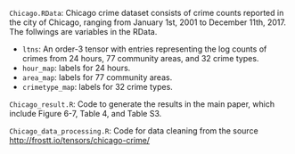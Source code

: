 `Chicago.RData`: Chicago crime dataset consists of crime counts reported in the city of Chicago, ranging from January
1st, 2001 to December 11th, 2017. The follwings are variables in the RData.

* `ltns`: An order-3 tensor with entries representing the log counts of crimes from 24 hours, 77 community
areas, and 32 crime types.
* `hour_map`: labels for 24 hours.
* `area_map`: labels for 77 community areas. 
* `crimetype_map`: labels for 32 crime types.

`Chicago_result.R`: Code to generate the results in the main paper, which include Figure 6-7, Table 4, and Table S3.

`Chicago_data_processing.R`: Code for data cleaning from the source http://frostt.io/tensors/chicago-crime/

